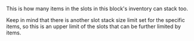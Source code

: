 This is how many items in the slots in this block's inventory can stack too.

Keep in mind that there is another slot stack size limit set for the specific items, so this is an upper limit of the slots that can be further limited by items.